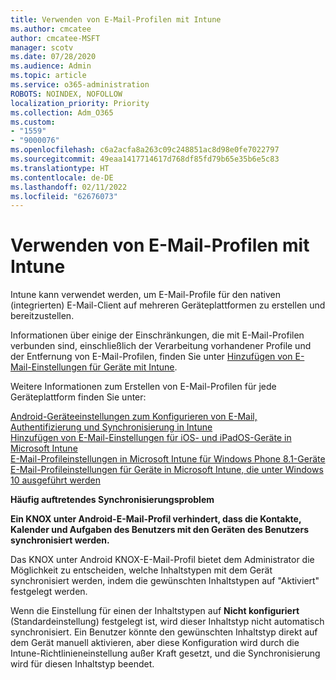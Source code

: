 ```yaml
---
title: Verwenden von E-Mail-Profilen mit Intune
ms.author: cmcatee
author: cmcatee-MSFT
manager: scotv
ms.date: 07/28/2020
ms.audience: Admin
ms.topic: article
ms.service: o365-administration
ROBOTS: NOINDEX, NOFOLLOW
localization_priority: Priority
ms.collection: Adm_O365
ms.custom:
- "1559"
- "9000076"
ms.openlocfilehash: c6a2acfa8a263c09c248851ac8d98e0fe7022797
ms.sourcegitcommit: 49eaa1417714617d768df85fd79b65e35b6e5c83
ms.translationtype: HT
ms.contentlocale: de-DE
ms.lasthandoff: 02/11/2022
ms.locfileid: "62676073"
---
```

# <a name="using-email-profiles-with-intune"></a>Verwenden von E-Mail-Profilen mit Intune

Intune kann verwendet werden, um E-Mail-Profile für den nativen (integrierten) E-Mail-Client auf mehreren Geräteplattformen zu erstellen und bereitzustellen.

Informationen über einige der Einschränkungen, die mit E-Mail-Profilen verbunden sind, einschließlich der Verarbeitung vorhandener Profile und der Entfernung von E-Mail-Profilen, finden Sie unter [Hinzufügen von E-Mail-Einstellungen für Geräte mit Intune](https://docs.microsoft.com/intune/email-settings-configure).

Weitere Informationen zum Erstellen von E-Mail-Profilen für jede Geräteplattform finden Sie unter:

[Android-Geräteeinstellungen zum Konfigurieren von E-Mail, Authentifizierung und Synchronisierung in Intune](https://docs.microsoft.com/intune/email-settings-android)  
[Hinzufügen von E-Mail-Einstellungen für iOS- und iPadOS-Geräte in Microsoft Intune](https://docs.microsoft.com/intune/email-settings-ios)  
[E-Mail-Profileinstellungen in Microsoft Intune für Windows Phone 8.1-Geräte](https://docs.microsoft.com/intune/email-settings-windows-phone-8-1)  
[E-Mail-Profileinstellungen für Geräte in Microsoft Intune, die unter Windows 10 ausgeführt werden](https://docs.microsoft.com/intune/email-settings-windows-10)

**Häufig auftretendes Synchronisierungsproblem**

**Ein KNOX unter Android-E-Mail-Profil verhindert, dass die Kontakte, Kalender und Aufgaben des Benutzers mit den Geräten des Benutzers synchronisiert werden.**

Das KNOX unter Android KNOX-E-Mail-Profil bietet dem Administrator die Möglichkeit zu entscheiden, welche Inhaltstypen mit dem Gerät synchronisiert werden, indem die gewünschten Inhaltstypen auf "Aktiviert" festgelegt werden.

Wenn die Einstellung für einen der Inhaltstypen auf **Nicht konfiguriert** (Standardeinstellung) festgelegt ist, wird dieser Inhaltstyp nicht automatisch synchronisiert. Ein Benutzer könnte den gewünschten Inhaltstyp direkt auf dem Gerät manuell aktivieren, aber diese Konfiguration wird durch die Intune-Richtlinieneinstellung außer Kraft gesetzt, und die Synchronisierung wird für diesen Inhaltstyp beendet.

